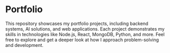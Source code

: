 # Portfolio
This repository showcases my portfolio projects, including backend systems, AI solutions, and web applications. Each project demonstrates my skills in technologies like Node.js, React, MongoDB, Python, and more. Feel free to explore and get a deeper look at how I approach problem-solving and development.
